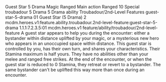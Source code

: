 <ability>
  <name>Guest Star</name>
  <cost>5 Drama</cost>
  <keywords>
    <keyword>Magic</keyword>
    <keyword>Ranged</keyword>
  </keywords>
  <type>Main action</type>
  <distance>Ranged 10</distance>
  <target>Special</target>
  <metadata>
    <class>troubadour</class>
    <cost>5 Drama</cost>
    <cost_amount>5</cost_amount>
    <cost_resource>Drama</cost_resource>
    <feature_type>ability</feature_type>
    <file_dpath>Troubadour/2nd-Level Features</file_dpath>
    <item_id>guest-star-5-drama</item_id>
    <item_index>01</item_index>
    <item_name>Guest Star (5 Drama)</item_name>
    <level>2</level>
    <scc>mcdm.heroes.v1:feature.ability.troubadour.2nd-level-feature:guest-star-5-drama</scc>
    <scdc>1.1.1:7.2.3.5:01</scdc>
    <source>mcdm.heroes.v1</source>
    <type>feature/ability/troubadour/2nd-level-feature</type>
  </metadata>
  <effects>
    <effect type="mundane">A guest star appears to help you during the encounter: either a bystander within distance uplifted by your magic, or a mysterious new hero who appears in an unoccupied space within distance. This guest star is controlled by you, has their own turn, and shares your characteristics. Their Stamina maximum is half yours. They have no abilities other than your melee and ranged free strikes. At the end of the encounter, or when the guest star is reduced to 0 Stamina, they retreat or revert to a bystander. The same bystander can&apos;t be uplifted this way more than once during an encounter.</effect>
  </effects>
</ability>
